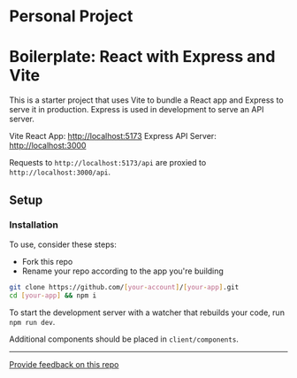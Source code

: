 # Personal Project

# Boilerplate: React with Express and Vite

This is a starter project that uses Vite to bundle a React app and Express to serve it in production. Express is used in development to serve an API server.

Vite React App: [http://localhost:5173](http://localhost:5173)
Express API Server: [http://localhost:3000](http://localhost:3000)

Requests to `http://localhost:5173/api` are proxied to `http://localhost:3000/api`.

## Setup

### Installation

To use, consider these steps:

- Fork this repo
- Rename your repo according to the app you're building

```sh
git clone https://github.com/[your-account]/[your-app].git
cd [your-app] && npm i

```

To start the development server with a watcher that rebuilds your code, run `npm run dev`.

Additional components should be placed in `client/components`.

---

[Provide feedback on this repo](https://docs.google.com/forms/d/e/1FAIpQLSfw4FGdWkLwMLlUaNQ8FtP2CTJdGDUv6Xoxrh19zIrJSkvT4Q/viewform?usp=pp_url&entry.1958421517=boilerplate-react-api)
